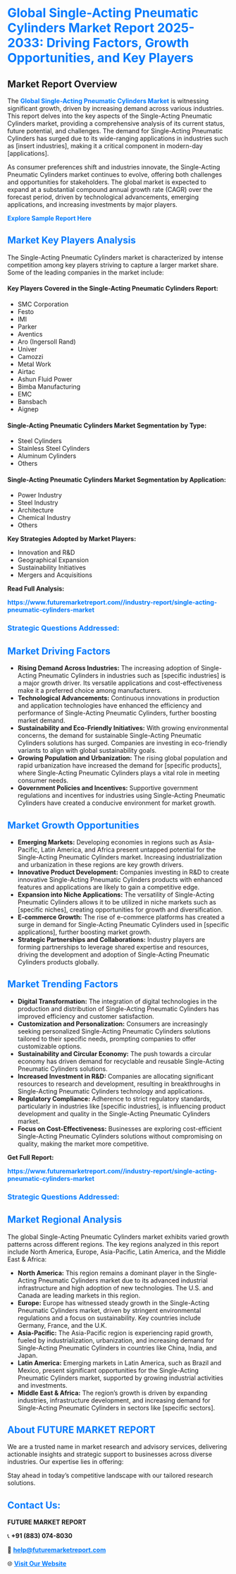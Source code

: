 <h1 style="color: #007BFF;">Global Single-Acting Pneumatic Cylinders Market Report 2025-2033: Driving Factors, Growth Opportunities, and Key Players</h1>

<section id="overview">
<h2>Market Report Overview</h2>
<p>The <a href="https://www.futuremarketreport.com//industry-report/single-acting-pneumatic-cylinders-market" style="color: #007BFF; text-decoration: none;"><strong>Global Single-Acting Pneumatic Cylinders Market</strong></a> is witnessing significant growth, driven by increasing demand across various industries. This report delves into the key aspects of the Single-Acting Pneumatic Cylinders market, providing a comprehensive analysis of its current status, future potential, and challenges. The demand for Single-Acting Pneumatic Cylinders has surged due to its wide-ranging applications in industries such as [insert industries], making it a critical component in modern-day [applications].</p>
<p>As consumer preferences shift and industries innovate, the Single-Acting Pneumatic Cylinders market continues to evolve, offering both challenges and opportunities for stakeholders. The global market is expected to expand at a substantial compound annual growth rate (CAGR) over the forecast period, driven by technological advancements, emerging applications, and increasing investments by major players.</p>
</section>

<section id="overview">
<p><a href="https://www.futuremarketreport.com//request-sample/reportId=88194" style="color: #007BFF; text-decoration: none;"><strong>Explore Sample Report Here</strong></a></p>
</section>

<section id="key-players">
<h2 style="color: #007BFF;">Market Key Players Analysis</h2>
<p>The Single-Acting Pneumatic Cylinders market is characterized by intense competition among key players striving to capture a larger market share. Some of the leading companies in the market include:</p>
<h4>Key Players Covered in the Single-Acting Pneumatic Cylinders Report:</h4>
<ul><li>SMC Corporation</li><li>Festo</li><li>IMI</li><li>Parker</li><li>Aventics</li><li>Aro (Ingersoll Rand)</li><li>Univer</li><li>Camozzi</li><li>Metal Work</li><li>Airtac</li><li>Ashun Fluid Power</li><li>Bimba Manufacturing</li><li>EMC</li><li>Bansbach</li><li>Aignep</li></ul>
<h4>Single-Acting Pneumatic Cylinders Market Segmentation by Type:</h4>
<ul><li>Steel Cylinders</li><li>Stainless Steel Cylinders</li><li>Aluminum Cylinders</li><li>Others</li></ul>

<h4>Single-Acting Pneumatic Cylinders Market Segmentation by Application:</h4>
<ul><li>Power Industry</li><li>Steel Industry</li><li>Architecture</li><li>Chemical Industry</li><li>Others</li></ul>
<p><strong>Key Strategies Adopted by Market Players:</strong></p>
<ul>
<li>Innovation and R&D</li>
<li>Geographical Expansion</li>
<li>Sustainability Initiatives</li>
<li>Mergers and Acquisitions</li>
</ul>
</section>

<section>
<p><strong>Read Full Analysis: </strong></p><a href="https://www.futuremarketreport.com//industry-report/single-acting-pneumatic-cylinders-market" style="color: #007BFF; text-decoration: none;"><strong>https://www.futuremarketreport.com//industry-report/single-acting-pneumatic-cylinders-market</strong></a>
<h3 style="color: #007BFF;">Strategic Questions Addressed:</h3>
</section>

<section id="driving-factors">
<h2 style="color: #007BFF;">Market Driving Factors</h2>
<ul>
<li><strong>Rising Demand Across Industries:</strong> The increasing adoption of Single-Acting Pneumatic Cylinders in industries such as [specific industries] is a major growth driver. Its versatile applications and cost-effectiveness make it a preferred choice among manufacturers.</li>
<li><strong>Technological Advancements:</strong> Continuous innovations in production and application technologies have enhanced the efficiency and performance of Single-Acting Pneumatic Cylinders, further boosting market demand.</li>
<li><strong>Sustainability and Eco-Friendly Initiatives:</strong> With growing environmental concerns, the demand for sustainable Single-Acting Pneumatic Cylinders solutions has surged. Companies are investing in eco-friendly variants to align with global sustainability goals.</li>
<li><strong>Growing Population and Urbanization:</strong> The rising global population and rapid urbanization have increased the demand for [specific products], where Single-Acting Pneumatic Cylinders plays a vital role in meeting consumer needs.</li>
<li><strong>Government Policies and Incentives:</strong> Supportive government regulations and incentives for industries using Single-Acting Pneumatic Cylinders have created a conducive environment for market growth.</li>
</ul>
</section>

<section id="growth-opportunities">
<h2 style="color: #007BFF;">Market Growth Opportunities</h2>
<ul>
<li><strong>Emerging Markets:</strong> Developing economies in regions such as Asia-Pacific, Latin America, and Africa present untapped potential for the Single-Acting Pneumatic Cylinders market. Increasing industrialization and urbanization in these regions are key growth drivers.</li>
<li><strong>Innovative Product Development:</strong> Companies investing in R&D to create innovative Single-Acting Pneumatic Cylinders products with enhanced features and applications are likely to gain a competitive edge.</li>
<li><strong>Expansion into Niche Applications:</strong> The versatility of Single-Acting Pneumatic Cylinders allows it to be utilized in niche markets such as [specific niches], creating opportunities for growth and diversification.</li>
<li><strong>E-commerce Growth:</strong> The rise of e-commerce platforms has created a surge in demand for Single-Acting Pneumatic Cylinders used in [specific applications], further boosting market growth.</li>
<li><strong>Strategic Partnerships and Collaborations:</strong> Industry players are forming partnerships to leverage shared expertise and resources, driving the development and adoption of Single-Acting Pneumatic Cylinders products globally.</li>
</ul>
</section>

<section id="trending-factors">
<h2 style="color: #007BFF;">Market Trending Factors</h2>
<ul>
<li><strong>Digital Transformation:</strong> The integration of digital technologies in the production and distribution of Single-Acting Pneumatic Cylinders has improved efficiency and customer satisfaction.</li>
<li><strong>Customization and Personalization:</strong> Consumers are increasingly seeking personalized Single-Acting Pneumatic Cylinders solutions tailored to their specific needs, prompting companies to offer customizable options.</li>
<li><strong>Sustainability and Circular Economy:</strong> The push towards a circular economy has driven demand for recyclable and reusable Single-Acting Pneumatic Cylinders solutions.</li>
<li><strong>Increased Investment in R&D:</strong> Companies are allocating significant resources to research and development, resulting in breakthroughs in Single-Acting Pneumatic Cylinders technology and applications.</li>
<li><strong>Regulatory Compliance:</strong> Adherence to strict regulatory standards, particularly in industries like [specific industries], is influencing product development and quality in the Single-Acting Pneumatic Cylinders market.</li>
<li><strong>Focus on Cost-Effectiveness:</strong> Businesses are exploring cost-efficient Single-Acting Pneumatic Cylinders solutions without compromising on quality, making the market more competitive.</li>
</ul>
</section>

<section>
<p><strong>Get Full Report: </strong></p><a href="https://www.futuremarketreport.com//industry-report/single-acting-pneumatic-cylinders-market" style="color: #007BFF; text-decoration: none;"><strong>https://www.futuremarketreport.com//industry-report/single-acting-pneumatic-cylinders-market</strong></a>
<h3 style="color: #007BFF;">Strategic Questions Addressed:</h3>
</section>


<section id="regional-analysis">
<h2 style="color: #007BFF;">Market Regional Analysis</h2>
<p>The global Single-Acting Pneumatic Cylinders market exhibits varied growth patterns across different regions. The key regions analyzed in this report include North America, Europe, Asia-Pacific, Latin America, and the Middle East & Africa:</p>
<ul>
<li><strong>North America:</strong> This region remains a dominant player in the Single-Acting Pneumatic Cylinders market due to its advanced industrial infrastructure and high adoption of new technologies. The U.S. and Canada are leading markets in this region.</li>
<li><strong>Europe:</strong> Europe has witnessed steady growth in the Single-Acting Pneumatic Cylinders market, driven by stringent environmental regulations and a focus on sustainability. Key countries include Germany, France, and the U.K.</li>
<li><strong>Asia-Pacific:</strong> The Asia-Pacific region is experiencing rapid growth, fueled by industrialization, urbanization, and increasing demand for Single-Acting Pneumatic Cylinders in countries like China, India, and Japan.</li>
<li><strong>Latin America:</strong> Emerging markets in Latin America, such as Brazil and Mexico, present significant opportunities for the Single-Acting Pneumatic Cylinders market, supported by growing industrial activities and investments.</li>
<li><strong>Middle East & Africa:</strong> The region’s growth is driven by expanding industries, infrastructure development, and increasing demand for Single-Acting Pneumatic Cylinders in sectors like [specific sectors].</li>
</ul>
</section>

<footer>
<h2 style="color: #007BFF;">About FUTURE MARKET REPORT</h2>
<p>We are a trusted name in market research and advisory services, delivering actionable insights and strategic support to businesses across diverse industries. Our expertise lies in offering:</p>

<p>Stay ahead in today’s competitive landscape with our tailored research solutions.</p>

<h2 style="color: #007BFF;">Contact Us:</h2>
<p><strong>FUTURE MARKET REPORT</strong></p>
<p>📞 <strong>+91 (883) 074-8030</strong></p>
<p>📧 <strong><a href="mailto:help@futuremarketreport.com" style="color: #007BFF;">help@futuremarketreport.com</a></strong></p>
<p>🌐 <strong><a href="https://www.futuremarketreport.com/" style="color: #007BFF;">Visit Our Website</a></strong></p>
</footer>